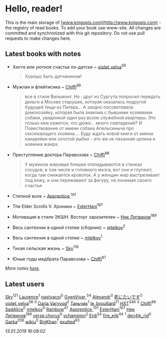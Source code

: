 # Hello, reader!
This is the main storage of [www.knigopis.com](http://www.knigopis.com) - the registry of read books.
To add your book use www-site. All changes are committed and synchronized with this git repository.
Do not use pull requests to make changes here.


## Latest books with notes
* Хюгге или уютное счастье по-датски ~ [violet_velva](users/116/116961712580551399099-google)<sup>56</sup>
    > Хорошо быть датчанином!

* Мужлан и флейтисика ~ [Chiffi](users/105/105831994080785626680-google)<sup>89</sup>
    > все в стиле Вильмонт.  Но : друг из Сургута попросил передать деньги в Москве старушке,  которая оказалась подругой будущей тещи из Питера... А заодно посоветовала домохозяйку,  которая была знакома с бывшими хозяевами собаки,  увиденной один раз возле служебной квартиры. Это только мне кажется, что дюже... много совпадений? И Повествование от имени собаки  Апельсиныча про сюсюкающего хозяина....  Буду ждать новой книги от имени канарейки или золотой рыбки - это же не паханная целина и новинка жанра.

* Преступление доктора Паравозова ~ [Chiffi](users/105/105831994080785626680-google)<sup>88</sup>
    > У  мужиков жировые бляшки откладываются в стенках сосудов, в том числе и головного мозга,  вот они и глупеют, когда там снижается кровоток. А у женщин жир выстреливает под кожу, и они переживают за фигуру, не понимая своего счастья

* Степной волк ~ [Apprentice ](users/528/52821952-vkontakte)<sup>101</sup>

* The Elder Scrolls V. Хроники ~ [EsterHani](users/305/30558181-vkontakte)<sup>167</sup>

* Мотивация в стиле ЭКШН. Восторг заразителен ~ [Ник Литвинов](users/241/241974816-vkontakte)<sup>189</sup>

* Весь сантехник в одной стопке (сборник) ~ [mtelkov](users/115/115651235597791470259-google)<sup>2</sup>

* Весь сантехник в одной стопке ~ [mtelkov](users/115/115651235597791470259-google)<sup>1</sup>

* Тихая сельская жизнь ~ [Sky](users/118/118049897850017649660-google)<sup>119</sup>

* Юные годы медбрата Паравозова ~ [Chiffi](users/105/105831994080785626680-google)<sup>87</sup>


_More notes [here](latest_books_with_notes.md)._


## Latest users
[Sky](users/118/118049897850017649660-google)<sup>121</sup> 
[Laurence](users/323/323220762-vkontakte)<sup>1</sup> 
[nastyacoi](users/442/44246512-vkontakte)<sup>0</sup> 
[GvenVivar ](users/158/158266434925901-facebook)<sup>54</sup> 
[Alexandr](users/118/118120356593012740350-google)<sup>0</sup> 
[死にたいです](users/115/115731077120228906864-google)<sup>0</sup> 
[violet_velva](users/116/116961712580551399099-google)<sup>56</sup> 
[](users/153/15368945740509170009-mailru)<sup>0</sup> 
[Daria Varyvod](users/829/829893410524253-facebook)<sup>2</sup> 
[Таньчик](users/209/2096581563762610-facebook)<sup>1</sup> 
[le_brouillard](users/133/13330781-vkontakte)<sup>71</sup> 
[HXT](users/100/100002563462782-facebook)<sup>346</sup> 
[](users/219/2193467767571358-facebook)<sup>3</sup> 
[Chiffi](users/105/105831994080785626680-google)<sup>89</sup> 
[SadAlice](users/224/2244288745818174-facebook)<sup>0</sup> 
[mtelkov](users/115/115651235597791470259-google)<sup>0</sup> 
[Rainbow](users/109/109787328219839805802-google)<sup>47</sup> 
[Apprentice ](users/528/52821952-vkontakte)<sup>101</sup> 
[EsterHani](users/305/30558181-vkontakte)<sup>167</sup> 
[Ник Литвинов](users/241/241974816-vkontakte)<sup>189</sup> 
[verse.chorus](users/502/5025646043503931926-mailru)<sup>0</sup> 
[vchampion](users/105/105498848601406552284-google)<sup>2</sup> 
[Erdi](users/104/104289450206538776186-googleplus)<sup>24</sup> 
[fire_ejik](users/329/32903202-vkontakte)<sup>44</sup> 
[](users/232/2323247454404300-facebook)<sup>1</sup> 
[den4ik_rid](users/168/168389194-vkontakte)<sup>0</sup> 
[Garka](users/115/115753719718250012620-google)<sup>206</sup> 
[wikju](users/107/107255524402462322556-google)<sup>0</sup> 
[BigKhan](users/117/117259947-yandex)<sup>7</sup> 
[exulted](users/100/100599204551896265722-google)<sup>93</sup> 


_13.01.2019 16:08:02_
